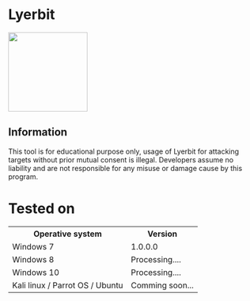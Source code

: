 # Lyerbit
<img align="center" width="160" src="https://user-images.githubusercontent.com/100108676/164608780-e56abb0f-dbdd-41ef-838c-2bc9684c74f1.gif"></a>
 ## Information
 This tool is for educational purpose only, usage of Lyerbit for attacking targets without prior mutual consent is illegal.
Developers assume no liability and are not responsible for any misuse or damage cause by this program.

Tested on
=

<table>
    <tr>
        <th>Operative system</th>
        <th> Version </th>
    </tr>
    <tr>
        <td>Windows 7</td>
        <td> 1.0.0.0 </td>
    </tr>
    <tr>
        <td>Windows 8</td>
        <td>Processing....</td>
    </tr>
    <tr>
        <td>Windows 10</td>
        <td>Processing....</td>
    </tr>
    <tr>
        <td>Kali linux / Parrot OS / Ubuntu</td>
        <td>Comming soon...</td>
    </tr>
</table>
